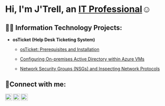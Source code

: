 <h1>Hi, I'm J'Trell, an <a href=www.linkedin.com/in/jtrell-washington-705b01284>IT Professional</a>☺</h1>

<h2>👨‍💻 Information Technology Projects:</h2>

- <b>osTicket (Help Desk Ticketing System)</b>
  - [osTicket: Prerequisites and Installation](https://github.com/Jtrellnyleswash/osticket-prereqs)
 
  - [Configuring On-premises Active Directory within Azure VMs](https://github.com/Jtrellnyleswash/configure-ad)
  - [Network Security Groups (NSGs) and Inspecting Network Protocols](https://github.com/Jtrellnyleswash/azure-network-protocols)

<h2>🤳Connect with me:</h2>

[<img align="left" alt="Josh | Twitter" width="22px" src="https://cdn.jsdelivr.net/npm/simple-icons@v3/icons/twitter.svg" />][twitter]
[<img align="left" alt="Josh | LinkedIn" width="22px" src="https://cdn.jsdelivr.net/npm/simple-icons@v3/icons/linkedin.svg" />][linkedin]
[<img align="left" alt="Josh | Instagram" width="22px" src="https://cdn.jsdelivr.net/npm/simple-icons@v3/icons/instagram.svg" />][instagram]

[twitter]: https://twitter.com/Josh
[instagram]: https://www.instagram.com/Josh
[linkedin]: https://linkedin.com/in/Josh
